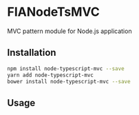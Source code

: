 # FIANodeTsMVC
MVC pattern module for Node.js application
## Installation 
```sh
npm install node-typescript-mvc --save
yarn add node-typescript-mvc
bower install node-typescript-mvc --save
```
## Usage

